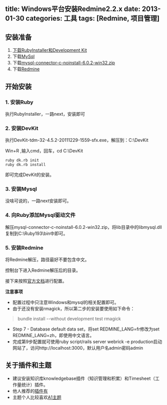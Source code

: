 ﻿title: Windows平台安装Redmine2.2.x
date: 2013-01-30
categories: 工具 
tags: [Redmine, 项目管理]
---

## 安装准备

1. [下载RubyInstaller和Development Kit](http://rubyinstaller.org/downloads/)
2. 下载[MySql](http://www.mysql.com/downloads/mysql/)
3. 下载[mysql-connector-c-noinstall-6.0.2-win32.zip](http://cdn.mysql.com/Downloads/Connector-C/mysql-connector-c-noinstall-6.0.2-win32.zip)
4. 下载[Redmine](http://rubyforge.org/frs/?group_id=1850)
<!-- more -->

## 开始安装

### 1. 安装Ruby

执行RubyInstaller，一路next，安装即可

### 2. 安装DevKit

执行DevKit-tdm-32-4.5.2-20111229-1559-sfx.exe，解压到：C:\DevKit

Win+R ,输入cmd，回车，cd C:\DevKit

	ruby dk.rb init
	ruby dk.rb install

即可完成DevKit的安装。

### 3. 安装Mysql

没啥可说的，一路next安装即可。

### 4. 向Ruby添加Mysql驱动文件

解压mysql-connector-c-noinstall-6.0.2-win32.zip，将lib目录中的libmysql.dll复制到C:\Ruby193\bin中即可。

### 5. 安装Redmine

将Redmine解压，路径最好不要包含中文。

控制台下进入Redmine解压后的目录。

接下来按照[官方文档](http://www.redmine.org/projects/redmine/wiki/RedmineInstall#Installation-procedure)进行配置。

**注意事项**

* 配置过程中只注意Windows和mysql的相关配置即可。
* 由于还没有安装rmagick，所以第二步的安装要使用如下命令：
> bundle install --without development test rmagick
* Step 7 - Database default data set，将set REDMINE_LANG=fr修改为set REDMINE_LANG=zh，即使用中文语言。
* 完成第9步配置就可使用ruby script/rails server webrick -e production启动网站了，访问http://localhost:3000，默认用户名admin密码admin

## 关于插件和主题

* 建议安装知识库knowledgebase插件（知识管理和积累）和Timesheet（工作量统计）插件。
* 他人推荐的[插件有](http://www.iteye.com/topic/910564)
* 主题个人比较喜欢[A1主题](http://redminecrm.com/pages/a1-theme)

